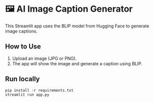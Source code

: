 # 🖼️ AI Image Caption Generator

This Streamlit app uses the BLIP model from Hugging Face to generate image captions.

## How to Use
1. Upload an image (JPG or PNG).
2. The app will show the image and generate a caption using BLIP.

## Run locally
```
pip install -r requirements.txt
streamlit run app.py
```